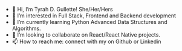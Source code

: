 - 👋 Hi, I’m Tyrah D. Gullette! She/Her/Hers
- 👀 I’m interested in Full Stack, Frontend and Backend development
- 🌱 I’m currently learning Python Advanced Data Structures and Algorithms. 
- 💞️ I’m looking to collaborate on React/React Native projects.
- 📫 How to reach me: connect with my on Github or Linkedin

<!---
ursaturnine/ursaturnine is a ✨ special ✨ repository because its `README.md` (this file) appears on your GitHub profile.
You can click the Preview link to take a look at your changes.
--->
